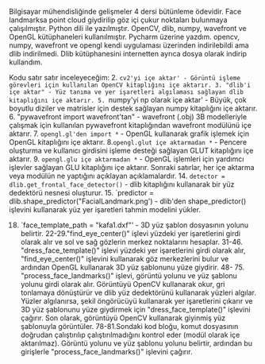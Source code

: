 Bilgisayar mühendisliğinde gelişmeler 4 dersi bütünleme ödevidir.
Face landmarksa point cloud giydirilip göz içi çukur noktaları bulunmaya çalışılmıştır.
Python dili ile yazılmıştır. OpenCV, dlib, numpy, wavefront ve OpenGL kütüphaneleri kullanılmıştır.
Pycharm üzerine yazdım. opencv, numpy, wavefront ve opengl kendi uygulaması üzerinden indirilebildi ama dlib indirilmedi.
Dlib kütüphanesini internetten ayrıca dosya olarak indirip kullandım.


Kodu satır satır inceleyeceğim:
2. `cv2'yi içe aktar' - Görüntü işleme görevleri için kullanılan OpenCV kitaplığını içe aktarır.
3. "dlib'i içe aktar" - Yüz tanıma ve yer işaretleri algılaması sağlayan dlib kitaplığını içe aktarır.
5. `numpy'yi np olarak içe aktar' - Büyük, çok boyutlu diziler ve matrisler için destek sağlayan numpy kitaplığını içe aktarır.
6. "pywavefront import wavefront'tan" - wavefront (.obj) 3B modelleriyle çalışmak için kullanılan pywavefront kitaplığından wavefront modülünü içe aktarır.
7. `opengl.gl'den import *` - OpenGL kullanarak grafik işlemek için OpenGL kitaplığını içe aktarır.
8.`opengl.glut içe aktarmadan *` - Pencere oluşturma ve kullanıcı girdisini işleme desteği sağlayan GLUT kitaplığını içe aktarır.
9. `opengl.glu içe aktarmadan *` - OpenGL işlemleri için yardımcı işlevler sağlayan GLU kitaplığını içe aktarır. Sonraki satırlar, her içe aktarma veya modülün ne yaptığını açıklayan açıklamalardır. 
14. `detector = dlib.get_frontal_face_detector()` - dlib kitaplığını kullanarak bir yüz dedektörü nesnesi oluşturur.
15. `predictor = dlib.shape_predictor("FacialLandmark.png') - dlib'den shape_predictor() işlevini kullanarak yüz yer işaretleri tahmin modelini yükler.

18. `face_template_path = "kafa1.dxf"' - 3D yüz şablon dosyasının yolunu belirtir.
22-29."find_eye_center()" işlevi yüzdeki yer işaretlerini girdi olarak alır ve sol ve sağ gözlerin merkez noktalarını hesaplar.
31-46. "dress_face_template()" işlevi yüzdeki yer işaretlerini girdi olarak alır,
    "find_eye_center()" işlevini kullanarak göz merkezlerini bulur ve ardından OpenGL kullanarak 3D yüz şablonunu yüze giydirir.
48- 75. "process_face_landmarks()" işlevi, görüntü yolunu ve yüz şablonu yolunu girdi olarak alır.
    Görüntüyü OpenCV kullanarak okur, gri tonlamaya dönüştürür ve dlib yüz dedektörünü kullanarak yüzleri algılar.
    Yüzler algılanırsa, şekil öngörücüyü kullanarak yer işaretlerini çıkarır ve 3D yüz şablonunu yüze giydirmek için "dress_face_template()" işlevini çağırır.
    Son olarak, görüntüyü OpenCV kullanarak giyinmiş yüz şablonuyla görüntüler.
78-81.Sondaki kod bloğu, komut dosyasının doğrudan çalıştırılıp çalıştırılmadığını kontrol eder (modül olarak içe aktarılmaz).
      Görüntü yolunu ve yüz şablonu yolunu belirtir, ardından bu girişlerle "process_face_landmarks()" işlevini çağırır.

